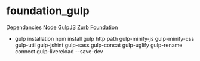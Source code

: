 foundation_gulp
===============


Dependancies
[Node]
[GulpJS]
[Zurb Foundation]

* gulp installation
npm install gulp http path gulp-minify-js gulp-minify-css gulp-util gulp-jshint gulp-sass gulp-concat gulp-uglify gulp-rename connect gulp-livereload --save-dev

[Node]:http://nodejs.org/
[GulpJS]:http://gulpjs.com/
[Zurb Foundation]:http://foundation.zurb.com/
